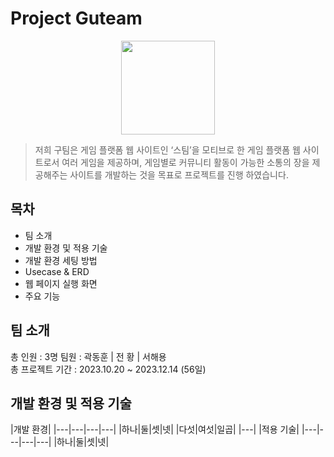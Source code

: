 # Project Guteam
<div align="center">
  <img src="https://github.com/DHKwak00/Guteam/assets/124860244/cadc12f2-b7ba-4171-89d8-852b5d13bb97" width="150px" hright="150px">
</div>
<p align="center">  
</p>


> 저희 구팀은 게임 플랫폼 웹 사이트인 ‘스팀’을 모티브로 한 게임 플랫폼 웹 사이트로서 여러 게임을 제공하며,
> 게임별로 커뮤니티 활동이 가능한 소통의 장을 제공해주는 사이트를 개발하는 것을 목표로
> 프로젝트를 진행 하였습니다.  

## 목차

* 팀 소개
* 개발 환경 및 적용 기술
* 개발 환경 세팅 방법
* Usecase & ERD
* 웹 페이지 실행 화면
* 주요 기능

## 팀 소개
총 인원 : 3명
팀원 : 
곽동훈 | 전 황 | 서해용
<br>
총 프로젝트 기간 :
2023.10.20 ~ 2023.12.14 (56일)

## 개발 환경 및 적용 기술

|개발 환경|
|---|---|---|---|
|하나|둘|셋|넷|
|다섯|여섯|일곱|
|---|
|적용 기술|
|---|---|---|---|
|하나|둘|셋|넷|
